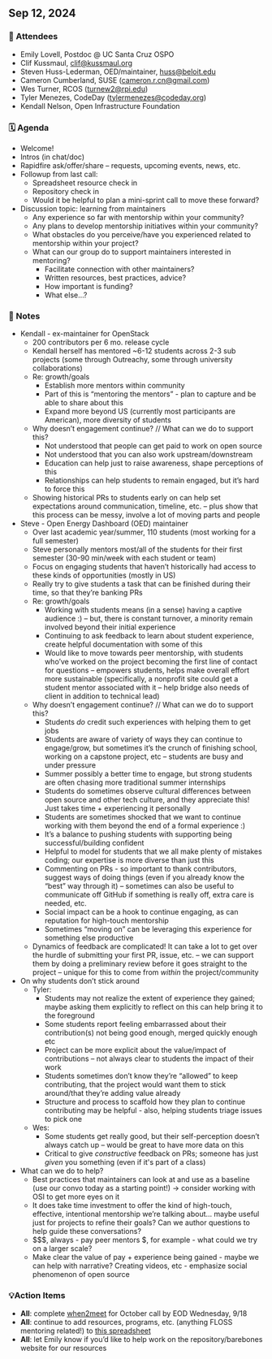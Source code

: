 ## **Sep 12, 2024**

### 🤸 Attendees

- Emily Lovell, Postdoc @ UC Santa Cruz OSPO  
- Clif Kussmaul, [clif@kussmaul.org](mailto:clif@kussmaul.org)  
- Steven Huss-Lederman, OED/maintainer, [huss@beloit.edu](mailto:huss@beloit.edu)  
- Cameron Cumberland, SUSE ([cameron.r.cn@gmail.com](mailto:cameron.r.cn@gmail.com))  
- Wes Turner, RCOS ([turnew2@rpi.edu](mailto:turnew2@rpi.edu))  
- Tyler Menezes, CodeDay ([tylermenezes@codeday.org](mailto:tylermenezes@codeday.org))   
- Kendall Nelson, Open Infrastructure Foundation

### 🗓️ Agenda

- Welcome\!  
- Intros (in chat/doc)  
- Rapidfire ask/offer/share – requests, upcoming events, news, etc.  
- Followup from last call:  
  - Spreadsheet resource check in  
  - Repository check in  
  - Would it be helpful to plan a mini-sprint call to move these forward?  
- Discussion topic: learning from maintainers  
  - Any experience so far with mentorship within your community?  
  - Any plans to develop mentorship initiatives within your community?  
  - What obstacles do you perceive/have you experienced related to mentorship within your project?  
  - What can our group do to support maintainers interested in mentoring?   
    - Facilitate connection with other maintainers?  
    - Written resources, best practices, advice?  
    - How important is funding?  
    - What else…?

### 📝 Notes

- Kendall \- ex-maintainer for OpenStack  
  - 200 contributors per 6 mo. release cycle  
  - Kendall herself has mentored \~6-12 students across 2-3 sub projects (some through Outreachy, some through university collaborations)  
  - Re: growth/goals 	  
    - Establish more mentors within community   
    - Part of this is “mentoring the mentors” \- plan to capture and be able to share about this  
    - Expand more beyond US (currently most participants are American), more diversity of students  
  - Why doesn’t engagement continue? // What can we do to support this?  
    - Not understood that people can get paid to work on open source  
    - Not understood that you can also work upstream/downstream  
    - Education can help just to raise awareness, shape perceptions of this  
    - Relationships can help students to remain engaged, but it’s hard to force this  
  - Showing historical PRs to students early on can help set expectations around communication, timeline, etc. – plus show that this process can be messy, involve a lot of moving parts and people  
- Steve \- Open Energy Dashboard (OED) maintainer  
  - Over last academic year/summer, 110 students (most working for a full semester)  
  - Steve personally mentors most/all of the students for their first semester (30-90 min/week with each student or team)  
  - Focus on engaging students that haven’t historically had access to these kinds of opportunities (mostly in US)  
  - Really try to give students a task that can be finished during their time, so that they’re banking PRs  
  - Re: growth/goals  
    - Working with students means (in a sense) having a captive audience :) – but, there is constant turnover, a minority remain involved beyond their initial experience  
    - Continuing to ask feedback to learn about student experience, create helpful documentation with some of this  
    - Would like to move towards peer mentorship, with students who’ve worked on the project becoming the first line of contact for questions – empowers students, helps make overall effort more sustainable (specifically, a nonprofit site could get a student mentor associated with it – help bridge also needs of client in addition to technical lead)  
  - Why doesn’t engagement continue? // What can we do to support this?  
    - Students *do* credit such experiences with helping them to get jobs  
    - Students are aware of variety of ways they can continue to engage/grow, but sometimes it’s the crunch of finishing school, working on a capstone project, etc – students are busy and under pressure  
    - Summer possibly a better time to engage, but strong students are often chasing more traditional summer internships  
    - Students do sometimes observe cultural differences between open source and other tech culture, and they appreciate this\! Just takes time \+ experiencing it personally  
    - Students are sometimes shocked that we want to continue working with them beyond the end of a formal experience :)  
    - It’s a balance to pushing students with supporting being successful/building confident  
    - Helpful to model for students that we all make plenty of mistakes coding; our expertise is more diverse than just this  
    - Commenting on PRs \- so important to thank contributors, suggest ways of doing things (even if you already know the “best” way through it) – sometimes can also be useful to communicate off GitHub if something is really off, extra care is needed, etc.  
    - Social impact can be a hook to continue engaging, as can reputation for high-touch mentorship  
    - Sometimes “moving on” can be leveraging this experience for something else productive  
  - Dynamics of feedback are complicated\! It can take a lot to get over the hurdle of submitting your first PR, issue, etc. – we can support them by doing a preliminary review before it goes straight to the project – unique for this to come from *within* the project/community  
- On why students don’t stick around  
  - Tyler:   
    - Students may not realize the extent of experience they gained; maybe asking them explicitly to reflect on this can help bring it to the foreground  
    - Some students report feeling embarrassed about their contribution(s) not being good enough, merged quickly enough etc  
    - Project can be more explicit about the value/impact of contributions – not always clear to students the impact of their work  
    - Students sometimes don’t know they’re “allowed” to keep contributing, that the project would want them to stick around/that they’re adding value already  
    - Structure and process to scaffold how they plan to continue contributing may be helpful \- also, helping students triage issues to pick one  
  - Wes:   
    - Some students get really good, but their self-perception doesn’t always catch up – would be great to have more data on this  
    - Critical to give *constructive* feedback on PRs; someone has just *given* you something (even if it's part of a class)  
- What can we do to help?  
  - Best practices that maintainers can look at and use as a baseline (use our convo today as a starting point\!) \-\> consider working with OSI to get more eyes on it  
  - It does take time investment to offer the kind of high-touch, effective, intentional mentorship we’re talking about… maybe useful just for projects to refine their goals? Can we author questions to help guide these conversations?  
  - $$$, always \- pay peer mentors $, for example \- what could we try on a larger scale?  
  - Make clear the value of pay \+ experience being gained \- maybe we can help with narrative? Creating videos, etc \- emphasize social phenomenon of open source

### 💡Action Items

- **All**: complete [when2meet](https://www.when2meet.com/?26426518-Nm2Z4) for October call by EOD Wednesday, 9/18  
- **All**: continue to add resources, programs, etc. (anything FLOSS mentoring related\!) to [this spreadsheet](https://docs.google.com/spreadsheets/d/1fddIaA5JYGRhy1Wx6tjhjSfc-hwC9_-hZVbHiw0vUos/edit?usp=sharing)  
- **All**: let Emily know if you’d like to help work on the repository/barebones website for our resources
